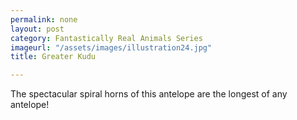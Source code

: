 ```yaml
---
permalink: none
layout: post
category: Fantastically Real Animals Series
imageurl: "/assets/images/illustration24.jpg"
title: Greater Kudu

---
```


 The spectacular spiral horns of this antelope are the longest of any antelope!
